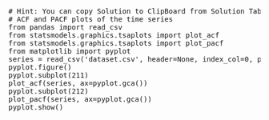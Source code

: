 <pre class="file" data-target="clipboard">
# Hint: You can copy Solution to ClipBoard from Solution Tab
# ACF and PACF plots of the time series
from pandas import read_csv
from statsmodels.graphics.tsaplots import plot_acf
from statsmodels.graphics.tsaplots import plot_pacf
from matplotlib import pyplot
series = read_csv('dataset.csv', header=None, index_col=0, parse_dates=True, squeeze=True)
pyplot.figure()
pyplot.subplot(211)
plot_acf(series, ax=pyplot.gca())
pyplot.subplot(212)
plot_pacf(series, ax=pyplot.gca())
pyplot.show()
</pre>

